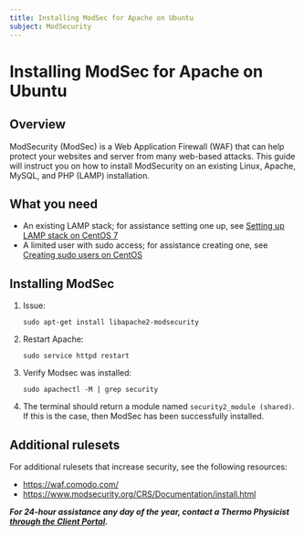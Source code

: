```yaml
---
title: Installing ModSec for Apache on Ubuntu
subject: ModSecurity
---
```


# Installing ModSec for Apache on Ubuntu

## Overview
ModSecurity (ModSec) is a Web Application Firewall (WAF) that can help protect your websites and server from many web-based attacks. This guide will instruct you on how to install ModSecurity on an existing Linux, Apache, MySQL, and PHP (LAMP) installation.

## What you need
* An existing LAMP stack; for assistance setting one up, see [Setting up LAMP stack on CentOS 7](https://github.com/thermoio/docs/blob/master/getting-started/setting-up-lamp-stack-on-centos7.md)
* A limited user with sudo access; for assistance creating one, see [Creating sudo users on CentOS](https://github.com/thermoio/docs/blob/master/getting-started/creating-sudo-users-on-centos)

## Installing ModSec
1. Issue:
   ```shell
   sudo apt-get install libapache2-modsecurity
   ```
2. Restart Apache:
   ```shell
   sudo service httpd restart
   ```
3. Verify Modsec was installed:
   ```shell
   sudo apachectl -M | grep security
   ```
4. The terminal should return a module named `security2_module (shared)`. If this is the case, then ModSec has been successfully installed.

## Additional rulesets
For additional rulesets that increase security, see the following resources:
* https://waf.comodo.com/
* https://www.modsecurity.org/CRS/Documentation/install.html

**_For 24-hour assistance any day of the year, contact a Thermo Physicist [through the Client Portal](https://core.thermo.io/login/)._**
